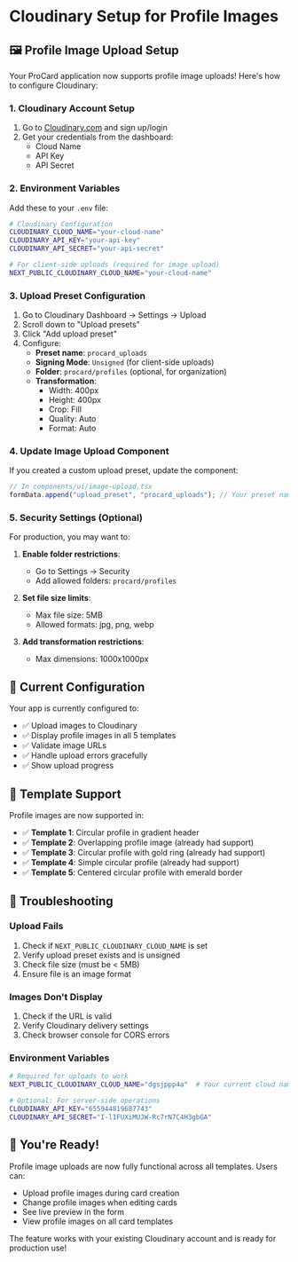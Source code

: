 # Cloudinary Setup for Profile Images

## 🖼️ Profile Image Upload Setup

Your ProCard application now supports profile image uploads! Here's how to configure Cloudinary:

### 1. **Cloudinary Account Setup**

1. Go to [Cloudinary.com](https://cloudinary.com/) and sign up/login
2. Get your credentials from the dashboard:
   - Cloud Name
   - API Key
   - API Secret

### 2. **Environment Variables**

Add these to your `.env` file:

```bash
# Cloudinary Configuration
CLOUDINARY_CLOUD_NAME="your-cloud-name"
CLOUDINARY_API_KEY="your-api-key"
CLOUDINARY_API_SECRET="your-api-secret"

# For client-side uploads (required for image upload)
NEXT_PUBLIC_CLOUDINARY_CLOUD_NAME="your-cloud-name"
```

### 3. **Upload Preset Configuration**

1. Go to Cloudinary Dashboard → Settings → Upload
2. Scroll down to "Upload presets"
3. Click "Add upload preset"
4. Configure:
   - **Preset name**: `procard_uploads`
   - **Signing Mode**: `Unsigned` (for client-side uploads)
   - **Folder**: `procard/profiles` (optional, for organization)
   - **Transformation**:
     - Width: 400px
     - Height: 400px
     - Crop: Fill
     - Quality: Auto
     - Format: Auto

### 4. **Update Image Upload Component**

If you created a custom upload preset, update the component:

```typescript
// In components/ui/image-upload.tsx
formData.append("upload_preset", "procard_uploads"); // Your preset name
```

### 5. **Security Settings (Optional)**

For production, you may want to:

1. **Enable folder restrictions**:

   - Go to Settings → Security
   - Add allowed folders: `procard/profiles`

2. **Set file size limits**:

   - Max file size: 5MB
   - Allowed formats: jpg, png, webp

3. **Add transformation restrictions**:
   - Max dimensions: 1000x1000px

## 🎯 **Current Configuration**

Your app is currently configured to:

- ✅ Upload images to Cloudinary
- ✅ Display profile images in all 5 templates
- ✅ Validate image URLs
- ✅ Handle upload errors gracefully
- ✅ Show upload progress

## 🔧 **Template Support**

Profile images are now supported in:

- ✅ **Template 1**: Circular profile in gradient header
- ✅ **Template 2**: Overlapping profile image (already had support)
- ✅ **Template 3**: Circular profile with gold ring (already had support)
- ✅ **Template 4**: Simple circular profile (already had support)
- ✅ **Template 5**: Centered circular profile with emerald border

## 🚨 **Troubleshooting**

### Upload Fails

1. Check if `NEXT_PUBLIC_CLOUDINARY_CLOUD_NAME` is set
2. Verify upload preset exists and is unsigned
3. Check file size (must be < 5MB)
4. Ensure file is an image format

### Images Don't Display

1. Check if the URL is valid
2. Verify Cloudinary delivery settings
3. Check browser console for CORS errors

### Environment Variables

```bash
# Required for uploads to work
NEXT_PUBLIC_CLOUDINARY_CLOUD_NAME="dgsjppp4a"  # Your current cloud name

# Optional: For server-side operations
CLOUDINARY_API_KEY="655944819687743"
CLOUDINARY_API_SECRET="I-lIFUXiMUJW-Rc7rN7C4H3gbGA"
```

## 🎉 **You're Ready!**

Profile image uploads are now fully functional across all templates. Users can:

- Upload profile images during card creation
- Change profile images when editing cards
- See live preview in the form
- View profile images on all card templates

The feature works with your existing Cloudinary account and is ready for production use!
